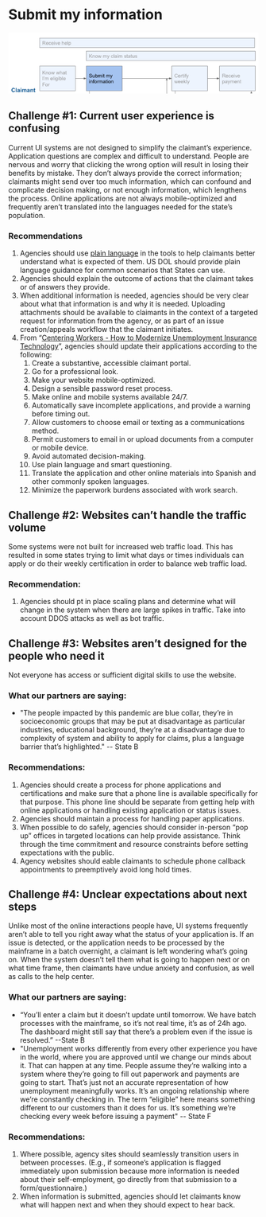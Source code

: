 # Submit my information

![](<../../.gitbook/assets/Screen Shot 2021-02-28 at 1.57.41 PM.png>)

## Challenge #1: Current user experience is confusing

Current UI systems are not designed to simplify the claimant’s experience. Application questions are complex and difficult to understand. People are nervous and worry that clicking the wrong option will result in losing their benefits by mistake. They don’t always provide the correct information; claimants  might send over too much information, which can confound and complicate decision making, or not enough information, which lengthens the process. Online applications are not always mobile-optimized and frequently aren’t translated into the languages needed for the state’s population.

### Recommendations

1. Agencies should use [plain language](https://www.plainlanguage.gov) in the tools to help claimants better understand what is expected of them. US DOL should provide plain language guidance for common scenarios that States can use.
2. Agencies should explain the outcome of actions that the claimant takes or of answers they provide. 
3. When additional information is needed, agencies should be very clear about what that information is and why it is needed. Uploading attachments should be available to claimants in the context of a targeted request for information from the agency, or as part of an issue creation/appeals workflow that the claimant initiates.
4. From “[Centering Workers - How to Modernize Unemployment Insurance Technology](https://tcf.org/content/report/centering-workers-how-to-modernize-unemployment-insurance-technology/)”, agencies should update their applications according to the following: 
   1. Create a substantive, accessible claimant portal. 
   2. Go for a professional look.
   3. Make your website mobile-optimized. 
   4. Design a sensible password reset process. 
   5. Make online and mobile systems available 24/7.
   6. Automatically save incomplete applications, and provide a warning before timing out. 
   7. Allow customers to choose email or texting as a communications method.
   8. Permit customers to email in or upload documents from a computer or mobile device. 
   9. Avoid automated decision-making.
   10. Use plain language and smart questioning. 
   11. Translate the application and other online materials into Spanish and other commonly spoken languages. 
   12. Minimize the paperwork burdens associated with work search.

## Challenge #2: Websites can’t handle the traffic volume 

Some systems were not built for increased web traffic load. This has resulted in some states trying to limit what days or times individuals can apply or do their weekly certification in order to balance web traffic load. 

### Recommendation:

1. Agencies should pt in place scaling plans and determine what will change in the system when there are large spikes in traffic. Take into account DDOS attacks as well as bot traffic. 

## Challenge #3: Websites aren’t designed for the people who need it 

Not everyone has access or sufficient digital skills to use the website.

### What our partners are saying:

* "The people impacted by this pandemic are blue collar, they’re in socioeconomic groups that may be put at disadvantage as particular industries, educational background, they’re at a disadvantage due to complexity of system and ability to apply for claims, plus a language barrier that’s highlighted." -- State B

### Recommendations: 

1. Agencies should create a process for phone applications and certifications and make sure that a phone line is available specifically for that purpose. This phone line should be separate from getting help with online applications or handling existing application or status issues. 
2. Agencies should maintain a process for handling paper applications. 
3. When possible to do safely, agencies should consider in-person “pop up” offices in targeted locations can help provide assistance. Think through the time commitment and resource constraints before setting expectations with the public.  
4. Agency websites should eable claimants to schedule phone callback appointments to preemptively avoid long hold times.

## Challenge #4: Unclear expectations about next steps

Unlike most of the online interactions people have, UI systems frequently aren’t able to tell you right away what the status of your application is. If an issue is detected, or the application needs to be processed by the mainframe in a batch overnight, a claimant is left wondering what’s going on. When the system doesn’t tell them what is going to happen next or on what time frame, then claimants have undue anxiety and confusion, as well as calls to the help center.

### What our partners are saying: 

* “You’ll enter a claim but it doesn’t update until tomorrow. We have batch processes with the mainframe, so it’s not real time, it’s as of 24h ago. The dashboard might still say that there’s a problem even if the issue is resolved.” --State B
* "Unemployment works differently from every other experience you have in the world, where you are approved until we change our minds about it. That can happen at any time. People assume they’re walking into a system where they’re going to fill out paperwork and payments are going to start. That’s just not an accurate representation of how unemployment meaningfully works. It’s an ongoing relationship where we’re constantly checking in. The term “eligible” here means something different to our customers than it does for us. It’s something we’re checking every week before issuing a payment" -- State F 

### Recommendations: 

1. Where possible, agency sites should seamlessly transition users in between processes. (E.g., if someone’s application is flagged immediately upon submission because more information is needed about their self-employment, go directly from that submission to a form/questionnaire.) 
2. When information is submitted, agencies should let claimants know what will happen next and when they should expect to hear back.
